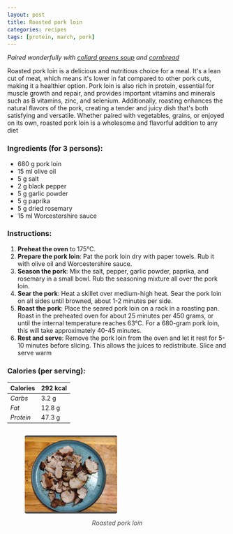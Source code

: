 ```yaml
---
layout: post
title: Roasted pork loin
categories: recipes
tags: [protein, march, pork]
---
```


*Paired wonderfully with <a href="/recipes/collard-greens-soup">collard greens soup</a> and <a href="/recipes/cornbread">cornbread</a>*

Roasted pork loin is a delicious and nutritious choice for a meal. It's a lean cut of meat, which means it's lower in fat compared to other pork cuts, making it a healthier option. Pork loin is also rich in protein, essential for muscle growth and repair, and provides important vitamins and minerals such as B vitamins, zinc, and selenium. Additionally, roasting enhances the natural flavors of the pork, creating a tender and juicy dish that's both satisfying and versatile. Whether paired with vegetables, grains, or enjoyed on its own, roasted pork loin is a wholesome and flavorful addition to any diet

### Ingredients (for 3 persons):
- 680 g pork loin
- 15 ml olive oil
- 5 g salt
- 2 g black pepper
- 5 g garlic powder
- 5 g paprika
- 5 g dried rosemary
- 15 ml Worcestershire sauce

### Instructions:

1. **Preheat the oven** to 175°C.
2. **Prepare the pork loin**: Pat the pork loin dry with paper towels. Rub it with olive oil and Worcestershire sauce.
3. **Season the pork**: Mix the salt, pepper, garlic powder, paprika, and rosemary in a small bowl. Rub the seasoning mixture all over the pork loin.
4. **Sear the pork**: Heat a skillet over medium-high heat. Sear the pork loin on all sides until browned, about 1-2 minutes per side.
5. **Roast the pork**: Place the seared pork loin on a rack in a roasting pan. Roast in the preheated oven for about 25 minutes per 450 grams, or until the internal temperature reaches 63°C. For a 680-gram pork loin, this will take approximately 40-45 minutes.
6. **Rest and serve**: Remove the pork loin from the oven and let it rest for 5-10 minutes before slicing. This allows the juices to redistribute. Slice and serve warm

### Calories (per serving):

| **Calories** | 292 kcal |
| ----------- | ----------- |
| *Carbs* |  3.2 g |
| *Fat* |  12.8 g |
| *Protein* |  47.3 g |

<div style="display: flex; align-items:center; justify-content: center">
<figure>
    <img src="/assets/2025-03-01-roasted-pork-loin/roasted-pork-loin.jpg" alt="description" style="width:50%; margin: 0 auto; border-bottom: 4px solid #4d4d4d;border-top: 4px solid #4d4d4d; border-radius: 4px">
    <figcaption style="margin-top: 10px; color:#4d4d4d; font-style: italic; text-align: center">Roasted pork loin</figcaption>
</figure>
</div>